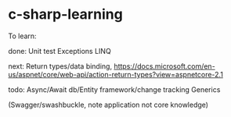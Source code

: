 # c-sharp-learning

To learn:


done:
Unit test
Exceptions
LINQ

next:
Return types/data binding, https://docs.microsoft.com/en-us/aspnet/core/web-api/action-return-types?view=aspnetcore-2.1

todo:
Async/Await
db/Entity framework/change tracking
Generics

(Swagger/swashbuckle, note application not core knowledge)

  